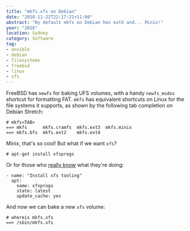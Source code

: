 ```yaml
---
title: "mkfs.xfs on Debian"
date: "2018-11-22T22:17:21+11:00"
abstract: "By default mkfs on Debian has extX and... Minix!"
year: "2018"
location: Sydney
category: Software
tag:
- ansible
- debian
- filesystems
- freebsd
- linux
- xfs
---
```

FreeBSD has `newfs` for baking UFS volumes, with a handy `newfs_msdos` shortcut for formatting FAT. `mkfs` has equivalent shortcuts on Linux for the file systems it supports, as shown by the following tab completion on Debian Stretch:

    # mkfs<TAB>  
    ==> mkfs      mkfs.cramfs  mkfs.ext3  mkfs.minix
    ==> mkfs.bfs  mkfs.ext2    mkfs.ext4

Minix, that's so cool! But what if we want `xfs`? 

    # apt-get install xfsprogs

Or for those who [really know] what they're doing:

    - name: "Install xfs tooling"
      apt:
        name: xfsprogs
        state: latest
        update_cache: yes

And now we can bake a new `xfs` volume:

    # whereis mkfs.xfs
    ==> /sbin/mkfs.xfs

[really know]: https://rubenerd.com/tag/ansible/


